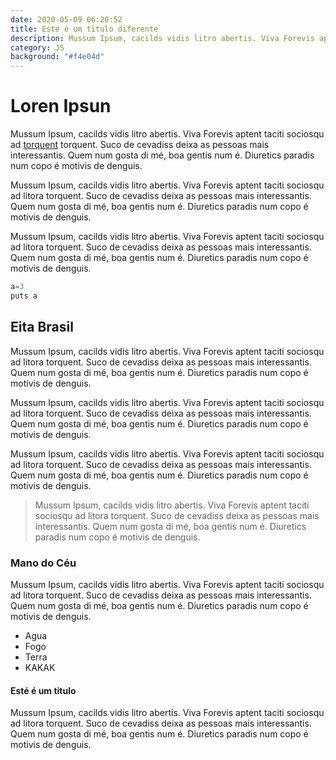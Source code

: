 ```yaml
---
date: 2020-05-09 06:20:52
title: Este é um titulo diferente
description: Mussum Ipsum, cacilds vidis litro abertis. Viva Forevis aptent taciti sociosqu ad litora torquent
category: JS
background: "#f4e04d"
---
```


# Loren Ipsun

Mussum Ipsum, cacilds vidis litro abertis. Viva Forevis aptent taciti sociosqu ad [torquent](https://google.com.br) torquent. Suco de cevadiss deixa as pessoas mais interessantis. Quem num gosta di mé, boa gentis num é. Diuretics paradis num copo é motivis de denguis.

Mussum Ipsum, cacilds vidis litro abertis. Viva Forevis aptent taciti sociosqu ad litora torquent. Suco de cevadiss deixa as pessoas mais interessantis. Quem num gosta di mé, boa gentis num é. Diuretics paradis num copo é motivis de denguis.


Mussum Ipsum, cacilds vidis litro abertis. Viva Forevis aptent taciti sociosqu ad litora torquent. Suco de cevadiss deixa as pessoas mais interessantis. Quem num gosta di mé, boa gentis num é. Diuretics paradis num copo é motivis de denguis.

```javascript
a=3
puts a
```
## Eita Brasil

Mussum Ipsum, cacilds vidis litro abertis. Viva Forevis aptent taciti sociosqu ad litora torquent. Suco de cevadiss deixa as pessoas mais interessantis. Quem num gosta di mé, boa gentis num é. Diuretics paradis num copo é motivis de denguis.

Mussum Ipsum, cacilds vidis litro abertis. Viva Forevis aptent taciti sociosqu ad litora torquent. Suco de cevadiss deixa as pessoas mais interessantis. Quem num gosta di mé, boa gentis num é. Diuretics paradis num copo é motivis de denguis.

Mussum Ipsum, cacilds vidis litro abertis. Viva Forevis aptent taciti sociosqu ad litora torquent. Suco de cevadiss deixa as pessoas mais interessantis. Quem num gosta di mé, boa gentis num é. Diuretics paradis num copo é motivis de denguis.

>Mussum Ipsum, cacilds vidis litro abertis. Viva Forevis aptent taciti sociosqu ad litora torquent. Suco de cevadiss deixa as pessoas mais interessantis. Quem num gosta di mé, boa gentis num é. Diuretics paradis num copo é motivis de denguis.

### Mano do Céu

Mussum Ipsum, cacilds vidis litro abertis. Viva Forevis aptent taciti sociosqu ad litora torquent. Suco de cevadiss deixa as pessoas mais interessantis. Quem num gosta di mé, boa gentis num é. Diuretics paradis num copo é motivis de denguis.

- Agua
- Fogo
- Terra
- KAKAK

#### Esté é um titulo

Mussum Ipsum, cacilds vidis litro abertis. Viva Forevis aptent taciti sociosqu ad litora torquent. Suco de cevadiss deixa as pessoas mais interessantis. Quem num gosta di mé, boa gentis num é. Diuretics paradis num copo é motivis de denguis.

